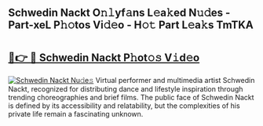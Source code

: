 ## Schwedin Nackt O𝚗𝚕yf𝚊ns L𝚎a𝚔ed N𝚞𝚍es - Part-xeL P𝚑𝚘tos Vi𝚍𝚎o - H𝚘𝚝 Part L𝚎a𝚔s TmTKA

# <h2><a href="http://kf3xkoj.oniu.top/?m=Schwedin+Nackt">🔗👉 🔴 Schwedin Nackt P𝚑ot𝚘𝚜 V𝚒d𝚎o</a></h2>

[![Schwedin Nackt Nu𝚍e𝚜](https://i.imgur.com/0qMVB7G.gif)](http://kf3xkoj.oniu.top/?m=Schwedin+Nackt)
Virtual performer and multimedia artist Schwedin Nackt, recognized for distributing dance and lifestyle inspiration through trending choreographies and brief films. The public face of Schwedin Nackt is defined by its accessibility and relatability, but the complexities of his private life remain a fascinating unknown.  
